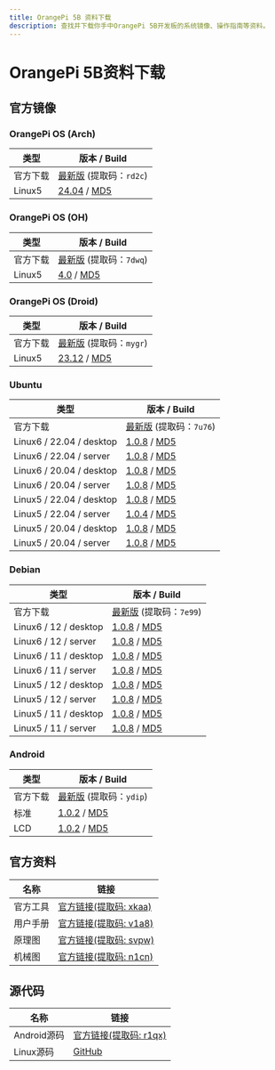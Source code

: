 ```yaml
---
title: OrangePi 5B 资料下载
description: 查找并下载你手中OrangePi 5B开发板的系统镜像、操作指南等资料。
---
```


# OrangePi 5B资料下载

## 官方镜像

### OrangePi OS (Arch)

| 类型     | 版本 / Build                                                 |
| -------- | ------------------------------------------------------------ |
| 官方下载 | [最新版](https://pan.baidu.com/s/1d-CNOgHF9mh0iUhl0JDlQw?pwd=rd2c) (提取码：`rd2c`) |
| Linux5   | [24.04](https://dl.openboard.dev/img/orangepi/opi5b/opios_arch/Opios-arch-aarch64-gnome-opi5b-24.04-linux5.10.160.img.xz) / [MD5](https://dl.openboard.dev/img/orangepi/opi5b/opios_arch/Opios-arch-aarch64-gnome-opi5b-24.04-linux5.10.160.img.xz.md5) |

### OrangePi OS (OH)

| 类型     | 版本 / Build                                                 |
| -------- | ------------------------------------------------------------ |
| 官方下载 | [最新版](https://pan.baidu.com/share/init?surl=vTzZQzyDbo4phvcW1zSpRA&pwd=7dwq) (提取码：`7dwq`) |
| Linux5   | [4.0](https://dl.openboard.dev/img/orangepi/opi5b/opios_oh/opios_oh_4.0_release_aarch64_opi5b_24.1_linux5.10.tar.gz.gz) / [MD5](https://dl.openboard.dev/img/orangepi/opi5b/opios_oh/opios_oh_4.0_release_aarch64_opi5b_24.1_linux5.10.tar.gz.gz.md5) |

### OrangePi OS (Droid)

| 类型     | 版本 / Build                                                 |
| -------- | ------------------------------------------------------------ |
| 官方下载 | [最新版](https://pan.baidu.com/share/init?surl=Ioxy-pY9BTh1B0zAonP2tw&pwd=mygr) (提取码：`mygr`) |
| Linux5   | [23.12](https://dl.openboard.dev/img/orangepi/opi5b/opios_droid/opios_droid_aarch64_opi5b_23.12_linux5.10.160.tar.gz) / [MD5](https://dl.openboard.dev/img/orangepi/opi5b/opios_droid/opios_droid_aarch64_opi5b_23.12_linux5.10.160.tar.gz.md5) |

### Ubuntu

| 类型                     | 版本 / Build                                                 |
| ------------------------ | ------------------------------------------------------------ |
| 官方下载                 | [最新版](https://pan.baidu.com/share/init?surl=JmOQEWTiDlu4y-iKj7_kpQ&pwd=7u76) (提取码：`7u76`) |
| Linux6 / 22.04 / desktop | [1.0.8](https://dl.openboard.dev/img/orangepi/opi5b/ubuntu/linux6.1.43/jammy/orangepi5b_1.0.8_ubuntu_jammy_desktop_xfce_linux6.1.43.7z) / [MD5](https://dl.openboard.dev/img/orangepi/opi5b/ubuntu/linux6.1.43/jammy/orangepi5b_1.0.8_ubuntu_jammy_desktop_xfce_linux6.1.43.7z.md5) |
| Linux6 / 22.04 / server  | [1.0.8](https://dl.openboard.dev/img/orangepi/opi5b/ubuntu/linux6.1.43/jammy/orangepi5b_1.0.8_ubuntu_jammy_server_linux6.1.43.7z) / [MD5](https://dl.openboard.dev/img/orangepi/opi5b/ubuntu/linux6.1.43/jammy/orangepi5b_1.0.8_ubuntu_jammy_server_linux6.1.43.7z.md5) |
| Linux6 / 20.04 / desktop | [1.0.8](https://dl.openboard.dev/img/orangepi/opi5b/ubuntu/linux6.1.43/focal/orangepi5b_1.0.8_ubuntu_focal_desktop_xfce_linux6.1.43.7z) / [MD5](https://dl.openboard.dev/img/orangepi/opi5b/ubuntu/linux6.1.43/focal/orangepi5b_1.0.8_ubuntu_focal_desktop_xfce_linux6.1.43.7z.md5) |
| Linux6 / 20.04 / server  | [1.0.8](https://dl.openboard.dev/img/orangepi/opi5b/ubuntu/linux6.1.43/focal/orangepi5b_1.0.8_ubuntu_focal_server_linux6.1.43.7z) / [MD5](https://dl.openboard.dev/img/orangepi/opi5b/ubuntu/linux6.1.43/focal/orangepi5b_1.0.8_ubuntu_focal_server_linux6.1.43.7z.md5) |
| Linux5 / 22.04 / desktop | [1.0.8](https://dl.openboard.dev/img/orangepi/opi5b/ubuntu/linux5.10/jammy/desktop/orangepi5b_1.0.8_ubuntu_jammy_desktop_xfce_linux5.10.160.7z) / [MD5](https://dl.openboard.dev/img/orangepi/opi5b/ubuntu/linux5.10/jammy/desktop/orangepi5b_1.0.8_ubuntu_jammy_desktop_xfce_linux5.10.160.7z.md5) |
| Linux5 / 22.04 / server  | [1.0.4](https://dl.openboard.dev/img/orangepi/opi5b/ubuntu/linux5.10/jammy/server/orangepi5b_1.0.4_ubuntu_jammy_server_linux5.10.110.7z) / [MD5](https://dl.openboard.dev/img/orangepi/opi5b/ubuntu/linux5.10/jammy/server/orangepi5b_1.0.4_ubuntu_jammy_server_linux5.10.110.7z.md5) |
| Linux5 / 20.04 / desktop | [1.0.8](https://dl.openboard.dev/img/orangepi/opi5b/ubuntu/linux5.10/focal/desktop/orangepi5b_1.0.8_ubuntu_focal_desktop_xfce_linux5.10.160.7z) / [MD5](https://dl.openboard.dev/img/orangepi/opi5b/ubuntu/linux5.10/focal/desktop/orangepi5b_1.0.8_ubuntu_focal_desktop_xfce_linux5.10.160.7z.md5) |
| Linux5 / 20.04 / server  | [1.0.8](https://dl.openboard.dev/img/orangepi/opi5b/ubuntu/linux5.10/focal/server/orangepi5b_1.0.8_ubuntu_focal_server_linux5.10.160.7z) / [MD5](https://dl.openboard.dev/img/orangepi/opi5b/ubuntu/linux5.10/focal/server/orangepi5b_1.0.8_ubuntu_focal_server_linux5.10.160.7z.md5) |


### Debian

| 类型                  | 版本 / Build                                                 |
| --------------------- | ------------------------------------------------------------ |
| 官方下载              | [最新版](https://pan.baidu.com/share/init?surl=In3M3cfsTJP1CIriSMS40w&pwd=7e99) (提取码：`7e99`) |
| Linux6 / 12 / desktop | [1.0.8](https://dl.openboard.dev/img/orangepi/opi5b/debian/linux6.1.43/bookworm/orangepi5b_1.0.8_debian_bookworm_desktop_xfce_linux6.1.43.7z) / [MD5](https://dl.openboard.dev/img/orangepi/opi5b/debian/linux6.1.43/bookworm/orangepi5b_1.0.8_debian_bookworm_desktop_xfce_linux6.1.43.7z.md5) |
| Linux6 / 12 / server  | [1.0.8](https://dl.openboard.dev/img/orangepi/opi5b/debian/linux6.1.43/bookworm/orangepi5b_1.0.8_debian_bookworm_server_linux6.1.43.7z) / [MD5](https://dl.openboard.dev/img/orangepi/opi5b/debian/linux6.1.43/bookworm/orangepi5b_1.0.8_debian_bookworm_server_linux6.1.43.7z.md5) |
| Linux6 / 11 / desktop | [1.0.8](https://dl.openboard.dev/img/orangepi/opi5b/debian/linux6.1.43/bullseye/orangepi5b_1.0.8_debian_bullseye_desktop_xfce_linux6.1.43.7z) / [MD5](https://dl.openboard.dev/img/orangepi/opi5b/debian/linux6.1.43/bullseye/orangepi5b_1.0.8_debian_bullseye_desktop_xfce_linux6.1.43.7z.md5) |
| Linux6 / 11 / server  | [1.0.8](https://dl.openboard.dev/img/orangepi/opi5b/debian/linux6.1.43/bullseye/orangepi5b_1.0.8_debian_bullseye_server_linux6.1.43.7z) / [MD5](https://dl.openboard.dev/img/orangepi/opi5b/debian/linux6.1.43/bullseye/orangepi5b_1.0.8_debian_bullseye_server_linux6.1.43.7z.md5) |
| Linux5 / 12 / desktop | [1.0.8](https://dl.openboard.dev/img/orangepi/opi5b/debian/linux5.10/bookworm/orangepi5b_1.0.8_debian_bookworm_desktop_xfce_linux5.10.160.7z) / [MD5](https://dl.openboard.dev/img/orangepi/opi5b/debian/linux5.10/bookworm/orangepi5b_1.0.8_debian_bookworm_desktop_xfce_linux5.10.160.7z.md5) |
| Linux5 / 12 / server  | [1.0.8](https://dl.openboard.dev/img/orangepi/opi5b/debian/linux5.10/bookworm/orangepi5b_1.0.8_debian_bookworm_server_linux5.10.160.7z) / [MD5](https://dl.openboard.dev/img/orangepi/opi5b/debian/linux5.10/bookworm/orangepi5b_1.0.8_debian_bookworm_server_linux5.10.160.7z.md5) |
| Linux5 / 11 / desktop | [1.0.8](https://dl.openboard.dev/img/orangepi/opi5b/debian/linux5.10/bullseye/desktop/orangepi5b_1.0.8_debian_bullseye_desktop_xfce_linux5.10.160.7z) / [MD5](https://dl.openboard.dev/img/orangepi/opi5b/debian/linux5.10/bullseye/desktop/orangepi5b_1.0.8_debian_bullseye_desktop_xfce_linux5.10.160.7z.md5) |
| Linux5 / 11 / server  | [1.0.8](https://dl.openboard.dev/img/orangepi/opi5b/debian/linux5.10/bullseye/server/orangepi5b_1.0.8_debian_bullseye_server_linux5.10.160.7z) / [MD5](https://dl.openboard.dev/img/orangepi/opi5b/debian/linux5.10/bullseye/server/orangepi5b_1.0.8_debian_bullseye_server_linux5.10.160.7z.md5) |

### Android

| 类型     | 版本 / Build                                                 |
| -------- | ------------------------------------------------------------ |
| 官方下载 | [最新版](https://pan.baidu.com/share/init?surl=Fuohk-xKv3E21ZLCuqueUg&pwd=ydip) (提取码：`ydip`) |
| 标准     | [1.0.2](https://dl.openboard.dev/img/orangepi/opi5b/android/v1.0.2/orangepi5b_rk3588s_android12_v1.0.2.tar.gz) / [MD5](https://dl.openboard.dev/img/orangepi/opi5b/android/v1.0.2/orangepi5b_rk3588s_android12_lcd_v1.0.2.tar.gz.md5) |
| LCD      | [1.0.2](https://dl.openboard.dev/img/orangepi/opi5b/android/v1.0.2/orangepi5b_rk3588s_android12_lcd_v1.0.2.tar.gz) / [MD5](https://dl.openboard.dev/img/orangepi/opi5b/android/v1.0.2/orangepi5b_rk3588s_android12_lcd_v1.0.2.tar.gz.md5) |

## 官方资料

| 名称     | 链接                                                         |
| -------- | ------------------------------------------------------------ |
| 官方工具 | [官方链接(提取码: xkaa)](https://pan.baidu.com/share/init?surl=vAQVRqQzqCGhLArmTPmufg&pwd=xkaa) |
| 用户手册 | [官方链接(提取码: v1a8)](https://pan.baidu.com/share/init?surl=FhHIIUyEjXC2gE6zn5S1nQ&pwd=v1a8) |
| 原理图   | [官方链接(提取码: svpw)](https://pan.baidu.com/share/init?surl=u1mjIMBtjnEr0oaYs3yz1A&pwd=svpw) |
| 机械图   | [官方链接(提取码: n1cn)](https://pan.baidu.com/share/init?surl=GgIxq33k6FapSp6iQtB7FQ&pwd=n1cn) |



## 源代码

| 名称        | 链接                                                         |
| ----------- | ------------------------------------------------------------ |
| Android源码 | [官方链接(提取码: r1qx)](https://pan.baidu.com/share/init?surl=t5An-NqFXx92R8L4HuZVdA) |
| Linux源码   | [GitHub](https://github.com/orangepi-xunlong/orangepi-build) |
